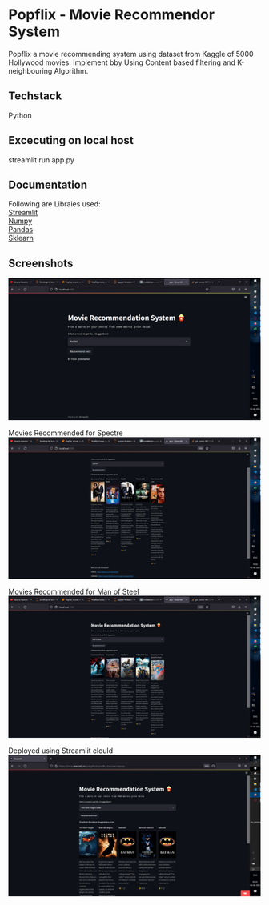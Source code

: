 # Popflix - Movie Recommendor System 

Popflix a movie recommending system using dataset from Kaggle of 5000 Hollywood movies. 
Implement bby Using Content based filtering and K-neighbouring Algorithm.



## Techstack 
  Python 
  
  
## Excecuting on local host
  streamlit run app.py

## Documentation
Following are Libraies used: \
[Streamlit](https://docs.streamlit.io)\
[Numpy](https://numpy.org/doc/)\
[Pandas](https://pandas.pydata.org/docs/)\
[Sklearn](https://scikit-learn.org/stable/)



## Screenshots

![Website Preview](/images/Website_preview.png)  </br>

Movies Recommended for Spectre 
![Movie Recommended for Skyfall](/images/movie_recomm1.png) </br>

Movies Recommended for Man of Steel 
![Movie Recommended for Man of steel](/images/movie_recomm2.png)  </br>

Deployed using Streamlit clould </br>
![Movie Recommended for Batman Begins](/images/Deployed_site.png)  </br>
